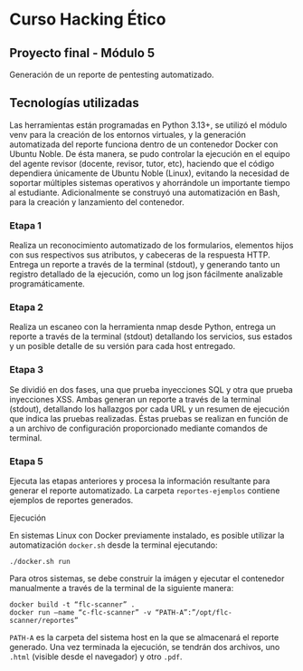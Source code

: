 # Curso Hacking Ético

## Proyecto final - Módulo 5

Generación de un reporte de pentesting automatizado.

## Tecnologías utilizadas

Las herramientas están programadas en Python 3.13+, se utilizó el módulo venv para la creación de los entornos virtuales, y la generación automatizada del reporte funciona dentro de un contenedor Docker con Ubuntu Noble. De ésta manera, se pudo controlar la ejecución en el equipo del agente revisor (docente, revisor, tutor, etc), haciendo que el código dependiera únicamente de Ubuntu Noble (Linux), evitando la necesidad de soportar múltiples sistemas operativos y ahorrándole un importante tiempo al estudiante.
Adicionalmente se construyó una automatización en Bash, para la creación y lanzamiento del contenedor.

### Etapa 1

Realiza un reconocimiento automatizado de los formularios, elementos hijos con sus respectivos sus atributos, y cabeceras de la respuesta HTTP.
Entrega un reporte a través de la terminal (stdout), y generando tanto un registro detallado de la ejecución, como un log json fácilmente analizable programáticamente.

### Etapa 2

Realiza un escaneo con la herramienta nmap desde Python, entrega un reporte a través de la terminal (stdout) detallando los servicios, sus estados y un posible detalle de su versión para cada host entregado.

### Etapa 3

Se dividió en dos fases, una que prueba inyecciones SQL y otra que prueba inyecciones XSS. Ambas generan un reporte a través de la terminal (stdout), detallando los hallazgos por cada URL y un resumen de ejecución que indica las pruebas realizadas. Éstas pruebas se realizan en función de a un archivo de configuración proporcionado mediante comandos de terminal.

### Etapa 5

Ejecuta las etapas anteriores y procesa la información resultante para generar el reporte automatizado. La carpeta `reportes-ejemplos` contiene ejemplos de reportes generados.

Ejecución

En sistemas Linux con Docker previamente instalado, es posible utilizar la automatización `docker.sh` desde la terminal ejecutando: 

````
./docker.sh run
````

Para otros sistemas, se debe construir la imágen y ejecutar el contenedor manualmente a través de la terminal de la siguiente manera:

``` 
docker build -t “flc-scanner” .
docker run –name “c-flc-scanner” -v “PATH-A”:”/opt/flc-scanner/reportes” 
```

`PATH-A` es la carpeta del sistema host en la que se almacenará el reporte generado.
Una vez terminada la ejecución, se tendrán dos archivos, uno `.html` (visible desde el navegador) y otro `.pdf`.